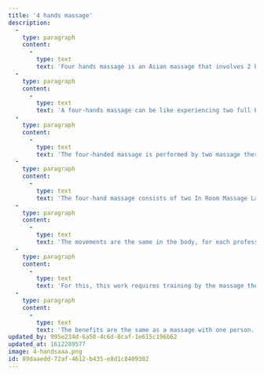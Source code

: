 ```yaml
---
title: '4 hands massage'
description:
  -
    type: paragraph
    content:
      -
        type: text
        text: 'Four hands massage is an Asian massage that involves 2 beautiful masseuses working in tandem to relieve your stress and find every sensitive spot that you have on your body.'
  -
    type: paragraph
    content:
      -
        type: text
        text: 'A four-hands massage can be like experiencing two full body massages at the same time. Good massage therapists will use the client’s body as a form of canvas onto which they choreograph slow, detailed moves of varying paces and pressures.'
  -
    type: paragraph
    content:
      -
        type: text
        text: 'The four-handed massage is performed by two massage therapists simultaneously, applied on the right and left sides of the body, giving the patient double relaxation'
  -
    type: paragraph
    content:
      -
        type: text
        text: 'The four-hand massage consists of two In Room Massage Las Vegas massage therapists performing a synchronized technical work simultaneously, on the right and left side. With double relaxation because it works on both sides of the brain.'
  -
    type: paragraph
    content:
      -
        type: text
        text: 'The movements are the same in the body, for each professional, that is, each on one side of the body with the same pressure applied.'
  -
    type: paragraph
    content:
      -
        type: text
        text: 'For this, this work requires training by the massage therapists, so that the patient feels being massaged by one person.'
  -
    type: paragraph
    content:
      -
        type: text
        text: 'The benefits are the same as a massage with one person. The level of muscle relaxation is increased because of the use 4 hand with more intense movements. '
updated_by: 995e234d-6a50-4c6d-8caf-1e615c196b62
updated_at: 1612289577
image: 4-handsaaa.png
id: 89daaedd-72af-4612-b435-e8d1c8409302
---
```

